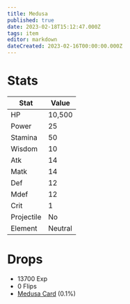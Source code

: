 ```yaml
---
title: Medusa
published: true
date: 2023-02-18T15:12:47.000Z
tags: item
editor: markdown
dateCreated: 2023-02-16T00:00:00.000Z
---
```


# Stats
|Stat|Value|
|-|-|
|HP|10,500|
|Power|25|
|Stamina|50|
|Wisdom|10|
|Atk|14|
|Matk|14|
|Def|12|
|Mdef|12|
|Crit|1|
|Projectile|No|
|Element|Neutral|

# Drops
 * 13700 Exp
 * 0 Flips
 * [Medusa Card](items/medusa-card.md) (0.1%)
